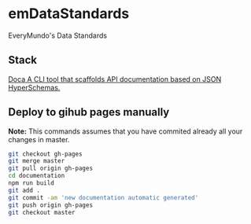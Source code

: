 # emDataStandards
EveryMundo's Data Standards


## Stack

[Doca A CLI tool that scaffolds API documentation based on JSON HyperSchemas.](https://github.com/cloudflare/doca)

## Deploy to gihub pages manually

**Note:** This commands assumes that you have commited already all your changes in master.

```bash
git checkout gh-pages
git merge master
git pull origin gh-pages
cd documentation
npm run build
git add .
git commit -am 'new documentation automatic generated'
git push origin gh-pages
git checkout master
```